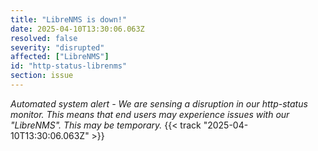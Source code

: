 ```yaml
---
title: "LibreNMS is down!"
date: 2025-04-10T13:30:06.063Z
resolved: false
severity: "disrupted"
affected: ["LibreNMS"]
id: "http-status-librenms"
section: issue
---
```


**Automated system alert* - We are sensing a disruption in our http-status monitor. This means that end users may experience issues with our "LibreNMS". This may be temporary.* {{< track "2025-04-10T13:30:06.063Z" >}}
